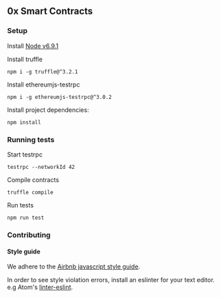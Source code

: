 0x Smart Contracts
------------------

### Setup

Install [Node v6.9.1](https://nodejs.org/en/download/releases/)

Install truffle

```
npm i -g truffle@^3.2.1
```

Install ethereumjs-testrpc

```
npm i -g ethereumjs-testrpc@^3.0.2
```

Install project dependencies:

```
npm install
```

### Running tests

Start testrpc

```
testrpc --networkId 42
```

Compile contracts

```
truffle compile
```

Run tests

```
npm run test
```

### Contributing

#### Style guide

We adhere to the [Airbnb javascript style guide](https://github.com/airbnb/javascript).

In order to see style violation errors, install an eslinter for your text editor. e.g Atom's [linter-eslint](https://atom.io/packages/linter-eslint).
